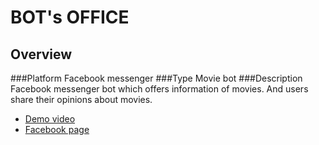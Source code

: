 # BOT's OFFICE

## Overview
###Platform
Facebook messenger
###Type
Movie bot
###Description
Facebook messenger bot which offers information of movies. And users share their opinions about movies.


* [Demo video](https://youtu.be/xObL-wuLFv8/)
* [Facebook page](https://www.facebook.com/580881398736981/)

